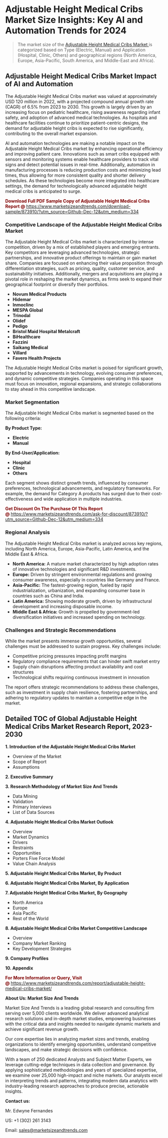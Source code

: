 <H1>Adjustable Height Medical Cribs Market Size Insights: Key AI and Automation Trends for 2024</H1><blockquote><p>The market size of the <a href="https://www.marketsizeandtrends.com/download-sample/873910/?utm_source=Github-Dec-12&amp;utm_medium=334" target="_blank">Adjustable Height Medical Cribs Market </a>is categorized based on Type (Electric, Manual) and Application (Hospital, Clinic, Others) and geographical regions (North America, Europe, Asia-Pacific, South America, and Middle-East and Africa).</p></blockquote><p><h2>Adjustable Height Medical Cribs Market Impact of AI and Automation</h2><p>The Adjustable Height Medical Cribs market was valued at approximately USD 120 million in 2022, with a projected compound annual growth rate (CAGR) of 6.5% from 2023 to 2030. This growth is largely driven by an increasing focus on pediatric healthcare, rising awareness regarding infant safety, and adoption of advanced medical technologies. As hospitals and healthcare facilities continue to prioritize patient-centric designs, the demand for adjustable height cribs is expected to rise significantly, contributing to the overall market expansion.</p><p>AI and automation technologies are making a notable impact on the Adjustable Height Medical Cribs market by enhancing operational efficiency and improving patient care. Innovations such as smart cribs equipped with sensors and monitoring systems enable healthcare providers to track vital signs and detect potential issues in real-time. Additionally, automation in manufacturing processes is reducing production costs and minimizing lead times, thus allowing for more consistent quality and shorter delivery schedules. As these technologies become more integrated into healthcare settings, the demand for technologically advanced adjustable height medical cribs is anticipated to surge.</p></p><p><strong><span style="color: #800000;">Download Full PDF Sample Copy of Adjustable Height Medical Cribs Report @</span>&nbsp;</strong><a href="https://www.marketsizeandtrends.com/download-sample/873910/?utm_source=Github-Dec-12&amp;utm_medium=334">https://www.marketsizeandtrends.com/download-sample/873910/?utm_source=Github-Dec-12&amp;utm_medium=334</a></p><h3>Competitive Landscape of the Adjustable Height Medical Cribs Market</h3><p>The Adjustable Height Medical Cribs market is characterized by intense competition, driven by a mix of established players and emerging entrants. Key competitors are leveraging advanced technologies, strategic partnerships, and innovative product offerings to maintain or gain market share. Companies are focused on enhancing their value proposition through differentiation strategies, such as pricing, quality, customer service, and sustainability initiatives. Additionally, mergers and acquisitions are playing a pivotal role in reshaping the market dynamics, as firms seek to expand their geographical footprint or diversify their portfolios.</p><p><strong><p><ul><li>Novum Medical Products </li><li> Hidemar </li><li> Inmoclinc </li><li> MESPA Global </li><li> Trinodal </li><li> Olidef </li><li> Pedigo </li><li> Bristol Maid Hospital Metalcraft </li><li> BiHealthcare </li><li> Fazzini </li><li> Saikang Medical </li><li> Villard </li><li> Favero Health Projects</p></li></ul></p></strong></p><p>The Adjustable Height Medical Cribs market is poised for significant growth, supported by advancements in technology, evolving consumer preferences, and dynamic competitive strategies. Companies operating in this space must focus on innovation, regional expansions, and strategic collaborations to stay ahead in this competitive landscape.</p><h3>Market Segmentation</h3><p>The Adjustable Height Medical Cribs market is segmented based on the following criteria:</p><p><strong>By Product Type:</strong></p><p><strong><p><ul><li>Electric </li><li> Manual</p></li></ul></p></strong></p><p><strong>By End-User/Application:</strong></p><p><strong><p><ul><li>Hospital </li><li> Clinic </li><li> Others</p></li></ul></p></strong></p><p>Each segment shows distinct growth trends, influenced by consumer preferences, technological advancements, and regulatory frameworks. For example, the demand for Category A products has surged due to their cost-effectiveness and wide application in multiple industries.</p><p><strong><span style="color: #800000;">Get Discount On The Purchase Of This Report @&nbsp;</span></strong><a href="https://www.marketsizeandtrends.com/ask-for-discount/873910/?utm_source=Github-Dec-12&amp;utm_medium=334">https://www.marketsizeandtrends.com/ask-for-discount/873910/?utm_source=Github-Dec-12&amp;utm_medium=334</a></p><h3>Regional Analysis</h3><p>The Adjustable Height Medical Cribs market is analyzed across key regions, including North America, Europe, Asia-Pacific, Latin America, and the Middle East &amp; Africa.</p><ul><li><strong>North America:</strong> A mature market characterized by high adoption rates of innovative technologies and significant R&amp;D investments.</li><li><strong>Europe:</strong> Driven by stringent environmental regulations and growing consumer awareness, especially in countries like Germany and France.</li><li><strong>Asia-Pacific:</strong> The fastest-growing region, fueled by rapid industrialization, urbanization, and expanding consumer base in countries such as China and India.</li><li><strong>Latin America:</strong> Showing moderate growth, driven by infrastructural development and increasing disposable income.</li><li><strong>Middle East &amp; Africa:</strong> Growth is propelled by government-led diversification initiatives and increased spending on technology.</li></ul><h3>Challenges and Strategic Recommendations</h3><p>While the market presents immense growth opportunities, several challenges must be addressed to sustain progress. Key challenges include:</p><ul><li>Competitive pricing pressures impacting profit margins</li><li>Regulatory compliance requirements that can hinder swift market entry</li><li>Supply chain disruptions affecting product availability and cost structures</li><li>Technological shifts requiring continuous investment in innovation</li></ul><p>The report offers strategic recommendations to address these challenges, such as investment in supply chain resilience, fostering partnerships, and adhering to regulatory updates to maintain a competitive edge in the market.</p><h2>Detailed TOC of Global Adjustable Height Medical Cribs Market Research Report, 2023-2030</h2><p><strong>1. Introduction of the Adjustable Height Medical Cribs Market</strong></p><ul><li>Overview of the Market</li><li>Scope of Report</li><li>Assumptions&nbsp;</li></ul><p><strong>2. Executive Summary</strong></p><p><strong>3. Research Methodology of <strong>Market Size And Trends</strong></strong></p><ul><li>Data Mining</li><li>Validation</li><li>Primary Interviews</li><li>List of Data Sources&nbsp;</li></ul><p><strong>4. Adjustable Height Medical Cribs Market Outlook</strong></p><ul><li>Overview</li><li>Market Dynamics</li><li>Drivers</li><li>Restraints</li><li>Opportunities</li><li>Porters Five Force Model</li><li>Value Chain Analysis&nbsp;</li></ul><p><strong>5. Adjustable Height Medical Cribs Market, By Product</strong></p><p><strong>6. Adjustable Height Medical Cribs Market, By Application</strong></p><p><strong>7. Adjustable Height Medical Cribs Market, By Geography</strong></p><ul><li>North America</li><li>Europe</li><li>Asia Pacific</li><li>Rest of the World&nbsp;</li></ul><p><strong>8. Adjustable Height Medical Cribs Market Competitive Landscape</strong></p><ul><li>Overview</li><li>Company Market Ranking</li><li>Key Development Strategies&nbsp;</li></ul><p><strong>9. Company Profiles</strong></p><p><strong>10. Appendix</strong></p><p><strong><span style="color: #800000;">For More Information or Query, Visit @&nbsp;</span></strong><a href="https://www.marketsizeandtrends.com/report/adjustable-height-medical-cribs-market/">https://www.marketsizeandtrends.com/report/adjustable-height-medical-cribs-market/</a></p><p></p><p><strong>About Us:&nbsp;Market Size And Trends</strong></p><p>Market Size And Trends&nbsp;is a leading global research and consulting firm serving over 5,000 clients worldwide. We deliver advanced analytical research solutions and in-depth market studies, empowering businesses with the critical data and insights needed to navigate dynamic markets and achieve significant revenue growth.</p><p>Our core expertise lies in analyzing market sizes and trends, enabling organizations to identify emerging opportunities, understand competitive landscapes, and make strategic decisions with confidence.</p><p>With a team of 250 dedicated Analysts and Subject Matter Experts, we leverage cutting-edge techniques in data collection and governance. By applying sophisticated methodologies and years of specialized expertise, we examine over 25,000 high-impact and niche markets. Our analysts excel in interpreting trends and patterns, integrating modern data analytics with industry-leading research approaches to produce precise, actionable insights.</p><p><strong>Contact us:</strong></p><p>Mr. Edwyne Fernandes</p><p>US: +1 (302) 261 3143</p><p>Email: <a href="mailto:sales@marketsizeandtrends.com">sales@marketsizeandtrends.com</a>&nbsp;</p>
